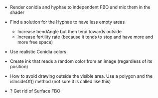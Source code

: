 - Render conidia and hyphae to independent FBO and mix them in the shader
- Find a solution for the Hyphae to have less empty areas
  - Increase bendAngle but then tend towards outside
  - Increase fertility rate (because it tends to stop and have more and more free space)
- Use realistic Conidia colors

- Create ink that reads a random color from an image (regardless of its position)

- How to avoid drawing outside the visible area. Use a polygon and the isInsideOf() method (not sure it is called like this)

- ? Get rid of Surface FBO
